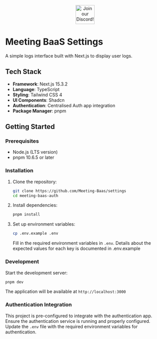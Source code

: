 <p align="center"><a href="https://discord.com/invite/dsvFgDTr6c"><img height="60px" src="https://user-images.githubusercontent.com/31022056/158916278-4504b838-7ecb-4ab9-a900-7dc002aade78.png" alt="Join our Discord!"></a></p>

# Meeting BaaS Settings

A simple logs interface built with Next.js to display user logs.

## Tech Stack

- **Framework**: Next.js 15.3.2
- **Language**: TypeScript
- **Styling**: Tailwind CSS 4
- **UI Components**: Shadcn
- **Authentication**: Centralised Auth app integration
- **Package Manager**: pnpm

## Getting Started

### Prerequisites

- Node.js (LTS version)
- pnpm 10.6.5 or later

### Installation

1. Clone the repository:

   ```bash
   git clone https://github.com/Meeting-Baas/settings
   cd meeting-baas-auth
   ```

2. Install dependencies:

   ```bash
   pnpm install
   ```

3. Set up environment variables:

   ```bash
   cp .env.example .env
   ```

   Fill in the required environment variables in `.env`. Details about the expected values for each key is documented in .env.example

### Development

Start the development server:

```bash
pnpm dev
```

The application will be available at `http://localhost:3000`

### Authentication Integration

This project is pre-configured to integrate with the authentication app. Ensure the authentication service is running and properly configured. Update the `.env` file with the required environment variables for authentication.

